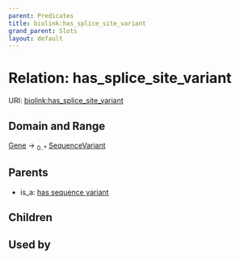 ```yaml
---
parent: Predicates
title: biolink:has_splice_site_variant
grand_parent: Slots
layout: default
---
```


# Relation: has_splice_site_variant




URI: [biolink:has_splice_site_variant](https://w3id.org/biolink/vocab/has_splice_site_variant)

## Domain and Range

[Gene](Gene.md) ->  <sub>0..\*</sub> [SequenceVariant](SequenceVariant.md)

## Parents

 *  is_a: [has sequence variant](has_sequence_variant.md)

## Children


## Used by

